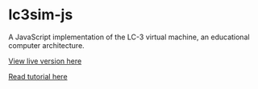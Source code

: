 # lc3sim-js

A JavaScript implementation of the LC-3 virtual machine, an educational computer architecture.

[View live version here](https://rpendleton.github.io/lc3sim-js/)

[Read tutorial here](https://www.jmeiners.com/lc3-vm/)
